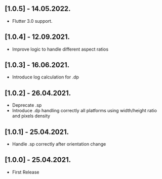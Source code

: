 ## [1.0.5] - 14.05.2022.

* Flutter 3.0 support.

## [1.0.4] - 12.09.2021.

* Improve logic to handle different aspect ratios

## [1.0.3] - 16.06.2021.

* Introduce log calculation for .dp

## [1.0.2] - 26.04.2021.

* Deprecate .sp
* Introduce .dp handling correctly all platforms using width/height ratio and pixels density

## [1.0.1] - 25.04.2021.

* Handle .sp correctly after orientation change

## [1.0.0] - 25.04.2021.

* First Release